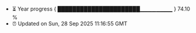 - ⏳ Year progress { ██████████████████████▁▁▁▁▁▁▁▁ } 74.10 %
- ⏰ Updated on Sun, 28 Sep 2025 11:16:55 GMT

